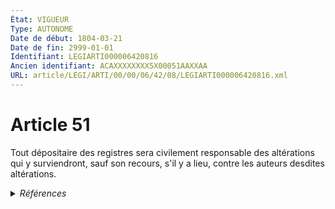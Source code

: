 ```yaml
---
État: VIGUEUR
Type: AUTONOME
Date de début: 1804-03-21
Date de fin: 2999-01-01
Identifiant: LEGIARTI000006420816
Ancien identifiant: ACAXXXXXXXX5X00051AAXXAA
URL: article/LEGI/ARTI/00/00/06/42/08/LEGIARTI000006420816.xml
---
```


<h1>Article 51</h1>

Tout dépositaire des registres sera civilement responsable des altérations qui y
surviendront, sauf son recours, s'il y a lieu, contre les auteurs desdites
altérations.


<details>
  <summary><em>Références</em></summary>

  <h2>Références faites par l'article</h2>
  
  <ul>
    <li>
      CODIFICATION source Loi 1803-03-11
    </li>
    <li>
      CREATION source Loi 1803-03-11 promulguée le 21 mars 1803
    </li>
  </ul>
</details>
